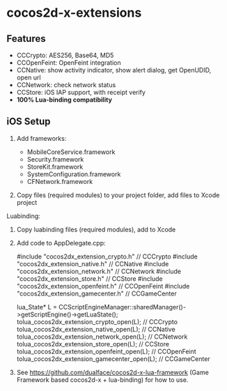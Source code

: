 # cocos2d-x-extensions

## Features

-   CCCrypto: AES256, Base64, MD5
-   CCOpenFeint: OpenFeint integration
-   CCNative: show activity indicator, show alert dialog, get OpenUDID, open url
-   CCNetwork: check network status
-   CCStore: iOS IAP support, with receipt verify
-   **100% Lua-binding compatibility**


## iOS Setup

1.  Add frameworks:

    -   MobileCoreService.framework
    -   Security.framework
    -   StoreKit.framework
    -   SystemConfiguration.framework
    -   CFNetwork.framework

2.  Copy files (required modules) to your project folder, add files to Xcode project

Luabinding:

1.  Copy luabinding files (required modules), add to Xcode
2.  Add code to AppDelegate.cpp:

    #include "cocos2dx_extension_crypto.h"          // CCCrypto
    #include "cocos2dx_extension_native.h"          // CCNative
    #include "cocos2dx_extension_network.h"         // CCNetwork
    #include "cocos2dx_extension_store.h"           // CCStore
    #include "cocos2dx_extension_openfeint.h"       // CCOpenFeint
    #include "cocos2dx_extension_gamecenter.h"      // CCGameCenter

    lua_State* L = CCScriptEngineManager::sharedManager()->getScriptEngine()->getLuaState();
    tolua_cocos2dx_extension_crypto_open(L);        // CCCrypto
    tolua_cocos2dx_extension_native_open(L);        // CCNative
    tolua_cocos2dx_extension_network_open(L);       // CCNetwork
    tolua_cocos2dx_extension_store_open(L);         // CCStore
    tolua_cocos2dx_extension_openfeint_open(L);     // CCOpenFeint
    tolua_cocos2dx_extension_gamecenter_open(L);    // CCGameCenter

3.  See https://github.com/dualface/cocos2d-x-lua-framework (Game Framework based cocos2d-x + lua-binding) for how to use.
